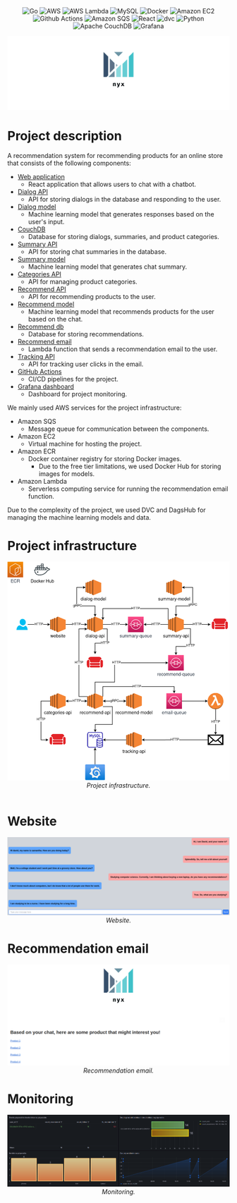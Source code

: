 <div align="center">
    <img alt="Go" src="https://img.shields.io/badge/Go-00ADD8?style=for-the-badge&logo=go&logoColor=white"/>
    <img alt="AWS" src="https://img.shields.io/badge/Amazon_AWS-232F3E?style=for-the-badge&logo=amazonaws&logoColor=white"/>
    <img alt="AWS Lambda" src="https://img.shields.io/badge/aws_lambda-FF9900?style=for-the-badge&logo=awslambda&logoColor=white"/>
    <img alt="MySQL" src="https://img.shields.io/badge/MySQL-005C84?style=for-the-badge&logo=mysql&logoColor=white"/>
    <img alt="Docker" src="https://img.shields.io/badge/Docker-2CA5E0?style=for-the-badge&logo=docker&logoColor=white"/>
    <img alt="Amazon EC2" src="https://img.shields.io/badge/amazon_ec2-FF9900?style=for-the-badge&logo=amazonec2&logoColor=white"/>
    <img alt="Github Actions" src="https://img.shields.io/badge/Github%20Actions-282a2e?style=for-the-badge&logo=githubactions&logoColor=367cfe"/>
    <img alt="Amazon SQS" src="https://img.shields.io/badge/amazon_sqs-FF4F8B?style=for-the-badge&logo=amazonsqs&logoColor=white"/>
    <img alt="React" src="https://img.shields.io/badge/React-20232A?style=for-the-badge&logo=react&logoColor=61DAFB"/>
    <img alt="dvc" src="https://img.shields.io/badge/dvc-13ADC7?style=for-the-badge&logo=dvc&logoColor=white"/>
    <img alt="Python" src="https://img.shields.io/badge/python-3776AB?style=for-the-badge&logo=python&logoColor=white"/>
    <img alt="Apache CouchDB" src="https://img.shields.io/badge/apache_couchdb-E42528?style=for-the-badge&logo=apachecouchdb&logoColor=white"/>
    <img alt="Grafana" src="https://img.shields.io/badge/grafana-F46800?style=for-the-badge&logo=grafana&logoColor=white"/>
</div>

![Logo](images/logo.png)

# Project description

A recommendation system for recommending products for an online store that consists of the following components:

- [Web application](website)
    - React application that allows users to chat with a chatbot.
- [Dialog API](dialog-api)
    - API for storing dialogs in the database and responding to the user.
- [Dialog model](dialog-model)
    - Machine learning model that generates responses based on the user's input.
- [CouchDB](couchdb)
    - Database for storing dialogs, summaries, and product categories.
- [Summary API](summary-api)
    - API for storing chat summaries in the database.
- [Summary model](summary-model)
    - Machine learning model that generates chat summary.
- [Categories API](categories-api)
    - API for managing product categories.
- [Recommend API](recommend-api)
    - API for recommending products to the user.
- [Recommend model](recommend-model)
    - Machine learning model that recommends products for the user based on the chat.
- [Recommend db](recommend-db)
    - Database for storing recommendations.
- [Recommend email](recommend-lambda)
    - Lambda function that sends a recommendation email to the user.
- [Tracking API](tracking-api)
    - API for tracking user clicks in the email.
- [GitHub Actions](.github/workflows)
    - CI/CD pipelines for the project.
- [Grafana dashboard](monitoring)
    - Dashboard for project monitoring.

We mainly used AWS services for the project infrastructure:

- Amazon SQS
    - Message queue for communication between the components.
- Amazon EC2
    - Virtual machine for hosting the project.
- Amazon ECR
    - Docker container registry for storing Docker images.
        - Due to the free tier limitations, we used Docker Hub for storing images for models.
- Amazon Lambda
    - Serverless computing service for running the recommendation email function.

Due to the complexity of the project, we used DVC and DagsHub for managing the machine learning models and data.

# Project infrastructure

<div align="center">
  <img src="images/diagram.png" alt="Project infrastructure">
  <br/>
  <i>Project infrastructure.</i>
</div>
<br/>

# Website

<div align="center">
  <img src="images/website.png" alt="Website">
  <br/>
  <i>Website.</i>
</div>

# Recommendation email

<div align="center">
  <img src="images/recommendation.png" alt="Recommendation email">
  <br/>
  <i>Recommendation email.</i>
</div>

# Monitoring

<div align="center">
  <img src="images/monitoring.png" alt="Monitoring">
  <br/>
  <i>Monitoring.</i>
</div>
